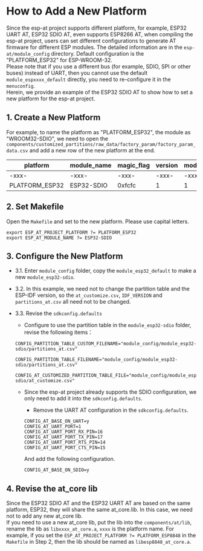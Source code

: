 How to Add a New Platform
=========================
  
Since the esp-at project supports different platform, for example, ESP32 UART AT, ESP32 SDIO AT, even supports ESP8266 AT, when compiling the esp-at project, users can set different configurations to generate AT firmware for different ESP modules. The detailed information are in the `esp-at/module_config` directory. Default configuration is the "PLATFORM_ESP32" for ESP-WROOM-32.  
Please note that if you use a different bus (for example, SDIO, SPI or other buses) instead of UART, then you cannot use the default `module_espxxxx_default` directly, you need to re-configure it in the `menuconfig`.  
Herein, we provide an example of the ESP32 SDIO AT to show how to set a new platform for the esp-at project.

## 1. Create a New Platform

For example, to name the platform as "PLATFORM_ESP32", the module as "WROOM32-SDIO", we need to open the `components/customized_partitions/raw_data/factory_param/factory_param_data.csv` and add a new row of the new platform at the end.

| platform | module_name | magic_flag | version | module_id | tx_max_power | start_channel | channel_num | country_code | uart_baudrate | uart_tx_pin | uart_rx_pin | uart_ctx_pin | uart_rts_pin | tx_control_pin | rx_control_pin
|---|---|---|---|---|---|---| ---|---|---|---|---|---|---|---|---|
|-xxx-|-xxx-|-xxx-|-xxx-|-xxx-|-xxx-|-xxx-| -xxx-|-xxx-|-xxx-|-xxx-|-xxx-|-xxx-|-xxx-|-xxx-|-xxx-|
| PLATFORM_ESP32 | ESP32-SDIO | 0xfcfc | 1 | 1 | 1 | 1 | 13 | CN | -1 | -1 | -1 | -1 | -1 | -1 | -1

## 2. Set Makefile
Open the `Makefile` and set to the new platform. Please use capital letters. 

```
export ESP_AT_PROJECT_PLATFORM ?= PLATFORM_ESP32
export ESP_AT_MODULE_NAME ?= ESP32-SDIO
```

## 3. Configure the New Platform
- 3.1. Enter `module_config` folder, copy the `module_esp32_default` to make a new `module_esp32-sdio`.  
- 3.2. In this example, we need not to change the partition table and the ESP-IDF  version, so the `at_customize.csv`, `IDF_VERSION` and `partitions_at.csv` all need not to be changed.  
- 3.3. Revise the `sdkconfig.defaults`
	- Configure to use the partition table in the `module_esp32-sdio` folder, revise the following items：
	
	```
	CONFIG_PARTITION_TABLE_CUSTOM_FILENAME="module_config/module_esp32-sdio/partitions_at.csv"

	CONFIG_PARTITION_TABLE_FILENAME="module_config/module_esp32-sdio/partitions_at.csv"

	CONFIG_AT_CUSTOMIZED_PARTITION_TABLE_FILE="module_config/module_esp32-sdio/at_customize.csv"
	```
	- Since the esp-at project already supports the SDIO configuration, we only need to add it into the `sdkconfig.defaults`.
		- Remove the UART AT configuration in the `sdkconfig.defaults`.
		
		```
		CONFIG_AT_BASE_ON_UART=y
		CONFIG_AT_UART_PORT=1
		CONFIG_AT_UART_PORT_RX_PIN=16
		CONFIG_AT_UART_PORT_TX_PIN=17
		CONFIG_AT_UART_PORT_RTS_PIN=14
		CONFIG_AT_UART_PORT_CTS_PIN=15
		```
		
		And add the following configuration. 
		
		```
		CONFIG_AT_BASE_ON_SDIO=y
		```

## 4. Revise the at_core lib

Since the ESP32 SDIO AT and the ESP32 UART AT are based on the same platform, ESP32, they will share the same at_core.lib. In this case, we need not to add any new at\_core lib.  
If you need to use a new at\_core lib, put the lib into the `components/at/lib`, rename the lib as `libxxxx_at_core.a`, `xxxx` is the platform name. For example, if you set the `ESP_AT_PROJECT_PLATFORM ?= PLATFORM_ESP8848` in the `Makefile` in Step 2, then the lib should be named as `libesp8848_at_core.a`.

